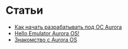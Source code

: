 Статьи
===================

* [Как начать разрабатывать под ОС Aurora](https://dzen.ru/media/mobiledeveloper/kak-nachat-razrabatyvat-pod-os-aurora-64588dba1027207a00528a13)
* [Hello Emulator Aurora OS!](https://keygenqt.com/blog/6)
* [Знакомство с Aurora OS](https://keygenqt.com/blog/2)